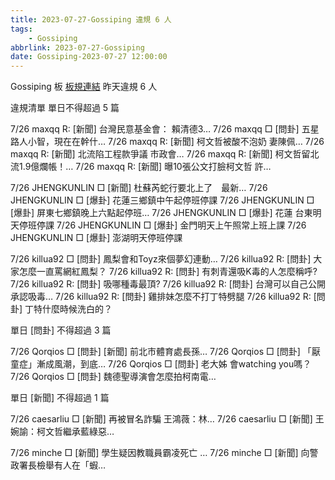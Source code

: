 ```yaml
---
title: 2023-07-27-Gossiping 違規 6 人
tags:
    - Gossiping
abbrlink: 2023-07-27-Gossiping
date: Gossiping-2023-07-27 12:00:00
---
```

Gossiping 板 [板規連結](https://www.ptt.cc/bbs/Gossiping/M.1637425085.A.07D.html)
昨天違規 6 人
<!-- more -->

違規清單
單日不得超過 5 篇

7/26 maxqq R: [新聞] 台灣民意基金會： 賴清德3…
7/26 maxqq □ [問卦] 五星路人小智，現在在幹什…
7/26 maxqq R: [新聞] 柯文哲被酸不泡奶 妻陳佩…
7/26 maxqq R: [新聞] 北流陷工程款爭議 市政會…
7/26 maxqq R: [新聞] 柯文哲留北流1.9億爛帳！…
7/26 maxqq R: [新聞] 曝10張公文打臉柯文哲 許…

7/26 JHENGKUNLIN □ [新聞] 杜蘇芮蛇行要北上了　最新…
7/26 JHENGKUNLIN □ [爆卦] 花蓮三鄉鎮中午起停班停課
7/26 JHENGKUNLIN □ [爆卦] 屏東七鄉鎮晚上六點起停班…
7/26 JHENGKUNLIN □ [爆卦] 花蓮 台東明天停班停課
7/26 JHENGKUNLIN □ [爆卦] 金門明天上午照常上班上課
7/26 JHENGKUNLIN □ [爆卦] 澎湖明天停班停課

7/26 killua92 □ [問卦] 鳳梨會和Toyz來個夢幻連動…
7/26 killua92 R: [問卦] 大家怎麼一直罵網紅鳳梨？
7/26 killua92 R: [問卦] 有刺青還吸K毒的人怎麼稱呼?
7/26 killua92 R: [問卦] 吸哪種毒最頂?
7/26 killua92 R: [問卦] 台灣可以自己公開承認吸毒…
7/26 killua92 R: [問卦] 雞排妹怎麼不打丁特劈腿
7/26 killua92 R: [問卦] 丁特什麼時候洗白的？

單日 [問卦] 不得超過 3 篇

7/26 Qorqios □ [問卦] [新聞] 前北市體育處長孫…
7/26 Qorqios □ [問卦] 「厭童症」漸成風潮，到底…
7/26 Qorqios □ [問卦] 老大姊 會watching you嗎？
7/26 Qorqios □ [問卦] 魏德聖導演會怎麼拍柯南電…

單日 [新聞] 不得超過 1 篇

7/26 caesarliu □ [新聞] 再被冒名詐騙 王鴻薇：林…
7/26 caesarliu □ [新聞] 王婉諭：柯文哲繼承藍綠惡…

7/26 minche □ [新聞] 學生疑因教職員霸凌死亡 …
7/26 minche □ [新聞] 向警政署長檢舉有人在「蝦…